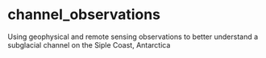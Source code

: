# channel_observations
Using geophysical and remote sensing observations to better understand a subglacial channel on the Siple Coast, Antarctica
